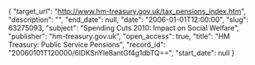 {
  "target_url": "http://www.hm-treasury.gov.uk/tax_pensions_index.htm", 
  "description": "", 
  "end_date": null, 
  "date": "2006-01-01T12:00:00", 
  "slug": 63275093, 
  "subject": "Spending Cuts 2010: Impact on Social Welfare", 
  "publisher": "hm-treasury.gov.uk", 
  "open_access": true, 
  "title": "HM Treasury: Public Service Pensions", 
  "record_id": "20060101T120000/6lDKSnYle8antGf4g1dbTQ==", 
  "start_date": null
}

